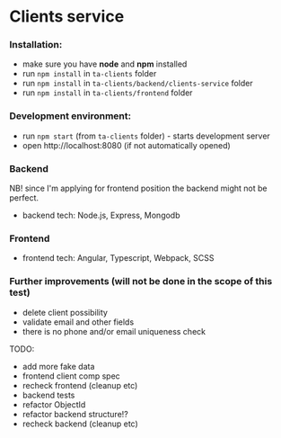 # Clients service

### Installation:
* make sure you have **node** and **npm** installed
* run `npm install` in `ta-clients` folder
* run `npm install` in `ta-clients/backend/clients-service` folder
* run `npm install` in `ta-clients/frontend` folder

### Development environment:
* run `npm start` (from `ta-clients` folder) - starts development server
* open http://localhost:8080 (if not automatically opened)

### Backend
NB! since I'm applying for frontend position the backend might not be perfect.
* backend tech: Node.js, Express, Mongodb

### Frontend
* frontend tech: Angular, Typescript, Webpack, SCSS

### Further improvements (will not be done in the scope of this test)
* delete client possibility
* validate email and other fields
* there is no phone and/or email uniqueness check


TODO:
* add more fake data
* frontend client comp spec
* recheck frontend (cleanup etc)
* backend tests
* refactor ObjectId
* refactor backend structure!?
* recheck backend (cleanup etc)